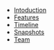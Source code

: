 - [Intoduction]()
- [Features](/sections/features.md)
- [Timeline](/sections/timeline.md)
- [Snapshots](/sections/snapshots.md)
- [Team](/sections/about.md)
